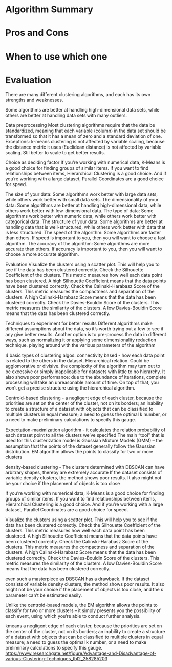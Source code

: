 # Algorithm Summary

# Pros and Cons

# When to use which one

# Evaluation

There are many different clustering algorithms, and each has its own strengths and weaknesses. 

Some algorithms are better at handling high-dimensional data sets, while others are better at handling data sets with many outliers. 




Data preprocessing
Most clustering algorithms require that the data be standardized, meaning that each variable (column) in the data set should be transformed so that it has a mean of zero and a standard deviation of one.
	Exceptions: k-means clustering is not affected by variable scaling, because the distance metric it uses (Euclidean distance) is not affected by variable scaling. Stil better to scale to get better results.


Choice as deciding factor
If you’re working with numerical data, K-Means is a good choice for finding groups of similar items. If you want to find relationships between items, Hierarchical Clustering is a good choice. And if you’re working with a large dataset, Parallel Coordinates are a good choice for speed.

The size of your data: Some algorithms work better with large data sets, while others work better with small data sets.
The dimensionality of your data: Some algorithms are better at handling high-dimensional data, while others work better with low-dimensional data.
The type of data: Some algorithms work better with numeric data, while others work better with categorical data.
The structure of your data: Some algorithms are better at handling data that is well-structured, while others work better with data that is less structured.
The speed of the algorithm: Some algorithms are faster than others. If speed is important to you, then you will want to choose a fast algorithm.
The accuracy of the algorithm: Some algorithms are more accurate than others. If accuracy is important to you, then you will want to choose a more accurate algorithm.



Evaluation
Visualize the clusters using a scatter plot. This will help you to see if the data has been clustered correctly.
Check the Silhouette Coefficient of the clusters. This metric measures how well each data point has been clustered. A high Silhouette Coefficient means that the data points have been clustered correctly.
Check the Calinski-Harabasz Score of the clusters. This metric measures the compactness and separation of the clusters. A high Calinski-Harabasz Score means that the data has been clustered correctly.
Check the Davies-Bouldin Score of the clusters. This metric measures the similarity of the clusters. A low Davies-Bouldin Score means that the data has been clustered correctly.

Techniques to experiment for better results
Different algorithms make different assumptions about the data, so it’s worth trying out a few to see if any give better results.
Another option is to pre-process the data in different ways, such as normalizing it or applying some dimensionality reduction technique. 
 playing around with the various parameters of the algorithm


4 basic types of clustering algos:
connectivity based - how each data point is related to the others in the dataset. Hierarchical relation. Could be agglomorative or divisive. 
the complexity of the algorithm may turn out to be excessive or simply inapplicable for datasets with little to no hierarchy. It also shows poor performance: due to the abundance of iterations, complete processing will take an unreasonable amount of time. On top of that, you won’t get a precise structure using the hierarchical algorithm.

Centroid-based clustering -
a negligent edge of each cluster, because the priorities are set on the center of the cluster, not on its borders;
an inability to create a structure of a dataset with objects that can be classified to multiple clusters in equal measure;
a need to guess the optimal k number, or a need to make preliminary calculations to specify this gauge.

Expectation-maximization algorithm -
it calculates the relation probability of each dataset point to all the clusters we’ve specified
The main “tool” that is used for this clusterization model is Gaussian Mixture Models (GMM) – the assumption that the points of the dataset generally follow the Gaussian distribution.
EM algorithm allows the points to classify for two or more clusters

density-based clustering -
The clusters determined with DBSCAN can have arbitrary shapes, thereby are extremely accurate
 If the dataset consists of variable density clusters, the method shows poor results. It also might not be your choice if the placement of objects is too close

If you’re working with numerical data, K-Means is a good choice for finding groups of similar items. If you want to find relationships between items, Hierarchical Clustering is a good choice. And if you’re working with a large dataset, Parallel Coordinates are a good choice for speed.

Visualize the clusters using a scatter plot. This will help you to see if the data has been clustered correctly.
Check the Silhouette Coefficient of the clusters. This metric measures how well each data point has been clustered. A high Silhouette Coefficient means that the data points have been clustered correctly.
Check the Calinski-Harabasz Score of the clusters. This metric measures the compactness and separation of the clusters. A high Calinski-Harabasz Score means that the data has been clustered correctly.
Check the Davies-Bouldin Score of the clusters. This metric measures the similarity of the clusters. A low Davies-Bouldin Score means that the data has been clustered correctly.


 even such a masterpiece as DBSCAN has a drawback. If the dataset consists of variable density clusters, the method shows poor results. It also might not be your choice if the placement of objects is too close, and the ε parameter can’t be estimated easily.

Unlike the centroid-based models, the EM algorithm allows the points to classify for two or more clusters – it simply presents you the possibility of each event, using which you’re able to conduct further analysis. 

kmeans
a negligent edge of each cluster, because the priorities are set on the center of the cluster, not on its borders;
an inability to create a structure of a dataset with objects that can be classified to multiple clusters in equal measure;
a need to guess the optimal k number, or a need to make preliminary calculations to specify this gauge.
https://www.researchgate.net/figure/Advantage-and-Disadvantage-of-various-Clustering-Techniques_tbl2_258285203

